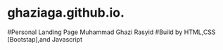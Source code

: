 # ghaziaga.github.io.
#Personal Landing Page Muhammad Ghazi Rasyid
#Build by HTML,CSS [Bootstap],and Javascript
